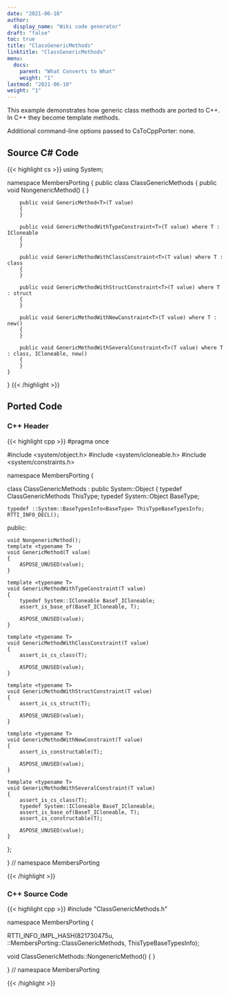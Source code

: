 ```yaml
---
date: "2021-06-10"
author:
  display_name: "Wiki code generator"
draft: "false"
toc: true
title: "ClassGenericMethods"
linktitle: "ClassGenericMethods"
menu:
  docs:
    parent: "What Converts to What"
    weight: "1"
lastmod: "2021-06-10"
weight: "1"
---
```


This example demonstrates how generic class methods are ported to C++. In C++ they become template methods.

Additional command-line options passed to CsToCppPorter: none.

## Source C# Code ##

{{< highlight cs >}}
using System;

namespace MembersPorting
{
    public class ClassGenericMethods
    {
        public void NongenericMethod()
        {
        }

        public void GenericMethod<T>(T value)
        {
        }

        public void GenericMethodWithTypeConstraint<T>(T value) where T : ICloneable
        {
        }

        public void GenericMethodWithClassConstraint<T>(T value) where T : class
        {
        }

        public void GenericMethodWithStructConstraint<T>(T value) where T : struct
        {
        }

        public void GenericMethodWithNewConstraint<T>(T value) where T : new()
        {
        }

        public void GenericMethodWithSeveralConstraint<T>(T value) where T : class, ICloneable, new()
        {
        }
    }
}
{{< /highlight >}}

## Ported Code ##

### C++ Header ###

{{< highlight cpp >}}
#pragma once

#include <system/object.h>
#include <system/icloneable.h>
#include <system/constraints.h>

namespace MembersPorting {

class ClassGenericMethods : public System::Object
{
    typedef ClassGenericMethods ThisType;
    typedef System::Object BaseType;
    
    typedef ::System::BaseTypesInfo<BaseType> ThisTypeBaseTypesInfo;
    RTTI_INFO_DECL();
    
public:

    void NongenericMethod();
    template <typename T>
    void GenericMethod(T value)
    {
        ASPOSE_UNUSED(value);
    }
    
    template <typename T>
    void GenericMethodWithTypeConstraint(T value)
    {
        typedef System::ICloneable BaseT_ICloneable;
        assert_is_base_of(BaseT_ICloneable, T);
        
        ASPOSE_UNUSED(value);
    }
    
    template <typename T>
    void GenericMethodWithClassConstraint(T value)
    {
        assert_is_cs_class(T);
        
        ASPOSE_UNUSED(value);
    }
    
    template <typename T>
    void GenericMethodWithStructConstraint(T value)
    {
        assert_is_cs_struct(T);
        
        ASPOSE_UNUSED(value);
    }
    
    template <typename T>
    void GenericMethodWithNewConstraint(T value)
    {
        assert_is_constructable(T);
        
        ASPOSE_UNUSED(value);
    }
    
    template <typename T>
    void GenericMethodWithSeveralConstraint(T value)
    {
        assert_is_cs_class(T);
        typedef System::ICloneable BaseT_ICloneable;
        assert_is_base_of(BaseT_ICloneable, T);
        assert_is_constructable(T);
        
        ASPOSE_UNUSED(value);
    }
    
    
};

} // namespace MembersPorting



{{< /highlight >}}

### C++ Source Code ###

{{< highlight cpp >}}
#include "ClassGenericMethods.h"

namespace MembersPorting {

RTTI_INFO_IMPL_HASH(821730475u, ::MembersPorting::ClassGenericMethods, ThisTypeBaseTypesInfo);

void ClassGenericMethods::NongenericMethod()
{
}

} // namespace MembersPorting

{{< /highlight >}}

